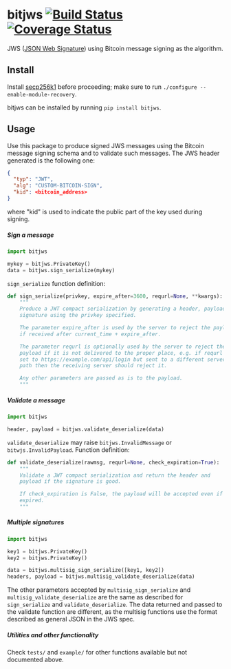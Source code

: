 # bitjws [![Build Status](https://travis-ci.org/g-p-g/bitjws.svg?branch=master)](https://travis-ci.org/g-p-g/bitjws) [![Coverage Status](https://coveralls.io/repos/g-p-g/bitjws/badge.svg?branch=master&service=github)](https://coveralls.io/github/g-p-g/bitjws?branch=master)
JWS ([JSON Web Signature](http://self-issued.info/docs/draft-ietf-jose-json-web-signature.html)) using Bitcoin message signing as the algorithm.


## Install

Install [secp256k1](https://github.com/bitcoin/secp256k1) before proceeding; make sure to run `./configure --enable-module-recovery`.

bitjws can be installed by running `pip install bitjws`.


## Usage

Use this package to produce signed JWS messages using the Bitcoin message signing schema and to validate such messages. The JWS header generated is the following one:

```json
{
  "typ": "JWT",
  "alg": "CUSTOM-BITCOIN-SIGN",
  "kid": <bitcoin_address>
}
```

where "kid" is used to indicate the public part of the key used during signing.


##### Sign a message

```python
import bitjws

mykey = bitjws.PrivateKey()
data = bitjws.sign_serialize(mykey)
```

`sign_serialize` function definition:

```python
def sign_serialize(privkey, expire_after=3600, requrl=None, **kwargs):
    """
    Produce a JWT compact serialization by generating a header, payload, and
    signature using the privkey specified.

    The parameter expire_after is used by the server to reject the payload
    if received after current_time + expire_after.

    The parameter requrl is optionally used by the server to reject the
    payload if it is not delivered to the proper place, e.g. if requrl is
    set to https://example.com/api/login but sent to a different server or
    path then the receiving server should reject it.

    Any other parameters are passed as is to the payload.
    """
```


##### Validate a message

```python
import bitjws

header, payload = bitjws.validate_deserialize(data)
```

`validate_deserialize` may raise `bitjws.InvalidMessage` or `bitwjs.InvalidPayload`. Function definition:

```python
def validate_deserialize(rawmsg, requrl=None, check_expiration=True):
    """
    Validate a JWT compact serialization and return the header and
    payload if the signature is good.

    If check_expiration is False, the payload will be accepted even if
    expired.
    """
```

##### Multiple signatures

```python
import bitjws

key1 = bitjws.PrivateKey()
key2 = bitjws.PrivateKey()

data = bitjws.multisig_sign_serialize([key1, key2])
headers, payload = bitjws.multisig_validate_deserialize(data)
```

The other parameters accepted by `multisig_sign_serialize` and `multisig_validate_deserialize` are the same as described for `sign_serialize` and `validate_deserialize`. The data returned and passed to the validate function are different, as the multisig functions use the format described as general JSON in the JWS spec.


##### Utilities and other functionality

Check `tests/` and `example/` for other functions available but not documented above.
